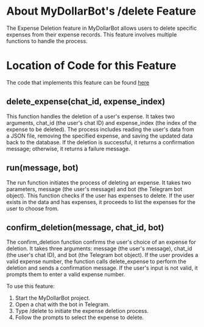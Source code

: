# About MyDollarBot's /delete Feature
The Expense Deletion feature in MyDollarBot allows users to delete specific expenses from their expense records. This feature involves multiple functions to handle the process.

# Location of Code for this Feature
The code that implements this feature can be found [here](https://github.com/rrajpuro/DollarBot/blob/main/code/delete_expense.py)

## delete_expense(chat_id, expense_index)
This function handles the deletion of a user's expense. It takes two arguments, chat_id (the user's chat ID) and expense_index (the index of the expense to be deleted). The process includes reading the user's data from a JSON file, removing the specified expense, and saving the updated data back to the database. If the deletion is successful, it returns a confirmation message; otherwise, it returns a failure message.

## run(message, bot)
The run function initiates the process of deleting an expense. It takes two parameters, message (the user's message) and bot (the Telegram bot object). This function checks if the user has expenses to delete. If the user exists in the data and has expenses, it proceeds to list the expenses for the user to choose from.

## confirm_deletion(message, chat_id, bot)
The confirm_deletion function confirms the user's choice of an expense for deletion. It takes three arguments: message (the user's message), chat_id (the user's chat ID), and bot (the Telegram bot object). If the user provides a valid expense number, the function calls delete_expense to perform the deletion and sends a confirmation message. If the user's input is not valid, it prompts them to enter a valid expense number.

To use this feature:
1. Start the MyDollarBot project.
2. Open a chat with the bot in Telegram.
3. Type /delete to initiate the expense deletion process.
4. Follow the prompts to select the expense to delete.
